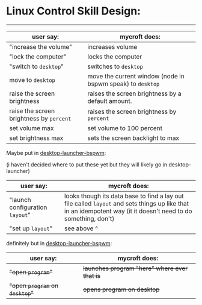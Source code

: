 # Linux Control Skill Design:
---
| user say: | mycroft does: |
|-----------|---------------|
| "increase the volume" | increases volume |
|"lock the computer"|locks the computer|
|"switch to `desktop`"|switches to `desktop`|
|move to `desktop`|move the current window (node in bspwm speak) to `desktop`|
|raise the screen brightness|raises the screen brightness by a default amount.|
|raise the screen brightness by `percent`|raises the screen brightness by `percent`|
|set volume max|set volume to 100 percent|
|set brightness max|sets the screen backlight to max|

Maybe put in [desktop-launcher-bspwm](https://github.com/calacuda/skill-desktop-launcher-bspwm):

(i haven't decided where to put these yet but they will likely go in desktop-launcher)

| user say: | mycroft does: |
|-----------|---------------|
|"launch configuration `layout`"|looks though its data base to find a lay out file called `layout` and sets things up like that in an idempotent way (it it doesn't need to do something, don't)|
|"set up `layout`"|see above ^|

definitely but in [desktop-launcher-bspwm](https://github.com/calacuda/skill-desktop-launcher-bspwm):

| user say: | mycroft does: |
|-----------|---------------|
|~~"open `program`"~~|~~launches program "here" where ever that is~~|
|~~"open `program` on `desktop`"~~|~~opens program on desktop~~|
